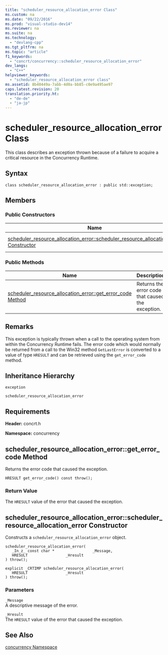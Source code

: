 ```yaml
---
title: "scheduler_resource_allocation_error Class"
ms.custom: na
ms.date: "09/22/2016"
ms.prod: "visual-studio-dev14"
ms.reviewer: na
ms.suite: na
ms.technology: 
  - "devlang-cpp"
ms.tgt_pltfrm: na
ms.topic: "article"
f1_keywords: 
  - "concrt/concurrency::scheduler_resource_allocation_error"
dev_langs: 
  - "C++"
helpviewer_keywords: 
  - "scheduler_resource_allocation_error class"
ms.assetid: 8b40449a-7abb-4d0a-bb85-c0e9a495ae97
caps.latest.revision: 20
translation.priority.ht: 
  - "de-de"
  - "ja-jp"
---
```

# scheduler_resource_allocation_error Class
This class describes an exception thrown because of a failure to acquire a critical resource in the Concurrency Runtime.  
  
## Syntax  
  
```  
class scheduler_resource_allocation_error : public std::exception;  
```  
  
## Members  
  
### Public Constructors  
  
|Name|Description|  
|----------|-----------------|  
|[scheduler_resource_allocation_error::scheduler_resource_allocation_error Constructor](#scheduler_resource_allocation_error__scheduler_resource_allocation_error_constructor)|Overloaded. Constructs a                                         `scheduler_resource_allocation_error` object.|  
  
### Public Methods  
  
|Name|Description|  
|----------|-----------------|  
|[scheduler_resource_allocation_error::get_error_code Method](#scheduler_resource_allocation_error__get_error_code_method)|Returns the error code that caused the exception.|  
  
## Remarks  
 This exception is typically thrown when a call to the operating system from within the Concurrency Runtime fails. The error code which would normally be returned from a call to the Win32 method                 `GetLastError` is converted to a value of type                 `HRESULT` and can be retrieved using the                 `get_error_code` method.  
  
## Inheritance Hierarchy  
 `exception`  
  
 `scheduler_resource_allocation_error`  
  
## Requirements  
 **Header:** concrt.h  
  
 **Namespace:** concurrency  
  
##  <a name="scheduler_resource_allocation_error__get_error_code_method"></a>  scheduler_resource_allocation_error::get_error_code Method  
 Returns the error code that caused the exception.  
  
```  
HRESULT get_error_code() const throw();  
```  
  
### Return Value  
 The                         `HRESULT` value of the error that caused the exception.  
  
##  <a name="scheduler_resource_allocation_error__scheduler_resource_allocation_error_constructor"></a>  scheduler_resource_allocation_error::scheduler_resource_allocation_error Constructor  
 Constructs a                 `scheduler_resource_allocation_error` object.  
  
```  
scheduler_resource_allocation_error(  
   _In_z_ const char *                 _Message,  
   HRESULT                 _Hresult  
) throw();  
  
explicit _CRTIMP scheduler_resource_allocation_error(  
   HRESULT                 _Hresult  
) throw();  
```  
  
### Parameters  
 `_Message`  
 A descriptive message of the error.  
  
 `_Hresult`  
 The                                 `HRESULT` value of the error that caused the exception.  
  
## See Also  
 [concurrency Namespace](../VS_csharp/concurrency-namespace.md)